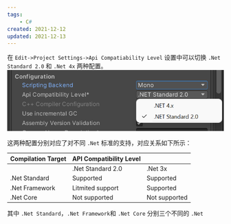 ```yaml
---
tags:
    - C#
created: 2021-12-12
updated: 2021-12-13
---
```


在 `Edit->Project Settings->Api Compatiability Level` 设置中可以切换 `.Net Standard 2.0` 和 `.Net 4x` 两种配置。
![|400](assets/Unity-Scripting%20Architecture-.Net%20Profile%20Support/image-20211212232835295.png)

这两种配置分别对应了对不同 `.Net` 标准的支持，对应关系如下所示：

| Compilation Target | API Compatibility Level |               |
| ------------------ | ----------------------- | ------------- |
|                    | .Net Standard 2.0       | .Net 3x       |
| .Net Standard      | Supported               | Supported     |
| .Net Framework     | Litmited support        | Supported     |
| .Net Core          | Not supported           | Not supported |

其中 `.Net Standard`，`.Net Framework`和 `.Net Core` 分别三个不同的 `.Net` 